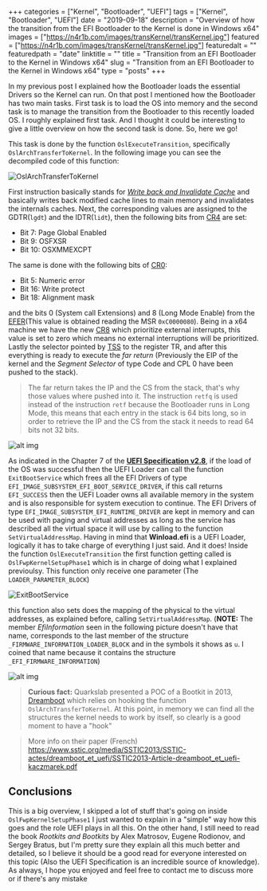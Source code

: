 +++
categories = ["Kernel", "Bootloader", "UEFI"]
tags = ["Kernel", "Bootloader", "UEFI"]
date = "2019-09-18"
description = "Overview of how the transition from the EFI Bootloader to the Kernel is done in Windows x64"
images = ["https://n4r1b.com/images/transKernel/transKernel.jpg"]
featured = ["https://n4r1b.com/images/transKernel/transKernel.jpg"]
featuredalt = ""
featuredpath = "date"
linktitle = ""
title = "Transition from an EFI Bootloader to the Kernel in Windows x64"
slug =  "Transition from an EFI Bootloader to the Kernel in Windows x64"
type = "posts"
+++

In my previous post I explained how the Bootloader loads the essential Drivers so the Kernel can run. On that post I mentioned how the Bootloader has two main tasks. First task is to load the OS into memory and the second task is to manage the transition from the Bootloader to this recently loaded OS. I roughly explained first task. And I thought it could be interesting to give a little overview on how the second task is done. So, here we go!

This task is done by the function `OslExecuteTransition`, specifically `OslArchTransferToKernel`. In the following image you can see the decompiled code of this function:

<img src="/images/transKernel/transfer_2_kernel.jpg" alt="OslArchTransferToKernel" style="margin:auto;"/>

First instruction basically stands for [*Write back and Invalidate Cache*](https://www.felixcloutier.com/x86/wbinvd) and basically writes back modified cache lines to main memory and invalidates the internals caches. Next, the corresponding values are assigned to the GDTR(``lgdt``) and the IDTR(`lidt`), then the following bits from [CR4](https://en.wikipedia.org/wiki/Control_register#CR4) are set:

- Bit 7: Page Global Enabled
- Bit 9: OSFXSR
- Bit 10: OSXMMEXCPT

The same is done with the following bits of [CR0](https://en.wikipedia.org/wiki/Control_register#CR0):

- Bit 5: Numeric error
- Bit 16: Write protect
- Bit 18: Alignment mask

and the bits 0 (System call Extensions) and 8 (Long Mode Enable) from the [EFER](https://en.wikipedia.org/wiki/Control_register#EFER)(This value is obtained reading the MSR `0xC0000080`). Being in a x64 machine we have the new [CR8](https://en.wikipedia.org/wiki/Control_register#CR8) which prioritize external interrupts, this value is set to zero which means no external interruptions will be prioritized. Lastly the selector pointed by [TSS](https://en.wikipedia.org/wiki/Task_state_segment) to the register TR, and after this everything is ready to execute the *far return* (Previously the EIP of the kernel and the *Segment Selector* of type Code and CPL 0 have been pushed to the stack).

> The far return takes the IP and the CS from the stack, that's why those values where pushed into it. The instruction `retfq` is used instead of the instruction `retf` because the Bootloader runs in Long Mode, this means that each entry in the stack is 64 bits long, so in order to retrieve the IP and the CS from the stack it needs to read 64 bits not 32 bits.

![alt img](/images/transKernel/transition_retfq.jpg "retfq transition")

As indicated in the Chapter 7 of the [**UEFI Specification v2.8**](https://uefi.org/specifications), if the load of the OS was successful then the UEFI Loader can call the function `ExitBootService` which frees all the EFI Drivers of type `EFI_IMAGE_SUBSYSTEM_EFI_BOOT_SERVICE_DRIVER`, if this call returns `EFI_SUCCESS` then the UEFI Loader owns all available memory in the system and is also responsible for system execution to continue. The EFI Drivers of type `EFI_IMAGE_SUBSYSTEM_EFI_RUNTIME_DRIVER` are kept in memory and can be used with paging and virtual addresses as long as the service has described all the virtual space it will use by calling to the function `SetVirtualAddressMap`. Having in mind that **Winload.efi** is a UEFI Loader, logically it has to take charge of everything I just said. And it does! Inside the function `OslExecuteTransition` the first function getting called is `OslFwpKernelSetupPhase1` which is in charge of doing what I explained previoulsy. This function only receive one parameter (The `LOADER_PARAMETER_BLOCK`)

<img src="/images/transKernel/ExitBootService.jpg" alt="ExitBootService" style="margin:auto;"/>

this function also sets does the mapping of the physical to the virtual addresses, as explained before, calling `SetVirtualAddressMap`. (**NOTE:** The member *EfiInformation* seen in the following picture doesn't have that name, corresponds to the last member of the structure `_FIRMWARE_INFORMATION_LOADER_BLOCK` and in the symbols it shows as `u`. I coined that name because it contains the structure `_EFI_FIRMWARE_INFORMATION`)

![alt img](/images/transKernel/SetVirtualAddress.jpg "SetVirtualAddressMap")


> **Curious fact:** Quarkslab presented a POC of a Bootkit in 2013, [Dreamboot](https://github.com/quarkslab/dreamboot) which relies on hooking the function `OslArchTransferToKernel`. At this point, in memory we can find all the structures the kernel needs to work by itself, so clearly is a good moment to have a "hook"

> More info on their paper (French) https://www.sstic.org/media/SSTIC2013/SSTIC-actes/dreamboot_et_uefi/SSTIC2013-Article-dreamboot_et_uefi-kaczmarek.pdf

## Conclusions

This is a big overview, I skipped a lot of stuff that's going on inside `OslFwpKernelSetupPhase1` I just wanted to explain in a "simple" way how this goes and the role UEFI plays in all this. On the other hand, I still need to read the book *Rootkits and Bootkits* by Alex Matrosov, Eugene Rodionov, and Sergey Bratus, but I'm pretty sure they explain all this much better and detailed, so I believe it should be a good read for everyone interested on this topic (Also the UEFI Specification is an incredible source of knowledge). As always, I hope you enjoyed and feel free to contact me to discuss more or if there's any mistake